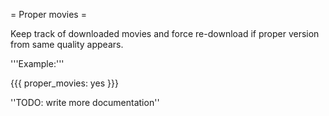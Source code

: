 = Proper movies =

Keep track of downloaded movies and force re-download if proper version from same quality appears.

'''Example:'''

{{{
proper_movies: yes
}}}

''TODO: write more documentation''